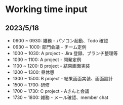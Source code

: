 
# Working time input

## 2023/5/18

- 0900 ~ 0930: 雑務 - パソコン起動、Todo 確認
- 0930 ~ 1000: 部門会議 - チーム定例
- 1000 ~ 1030: A project - Jira 登録、ブランチ整理等
- 1030 ~ 1100: A project - 開発定例
- 1100 ~ 1200: B project - 結果画面実装
- 1200 ~ 1300: 昼休憩
- 1300 ~ 1500: B project - 結果画面実装、画面設計
- 1500 ~ 1700: 研修
- 1700 ~ 1730: C project - Aさんと会議
- 1730 ~ 1800: 雑務 - メール確認、member chat